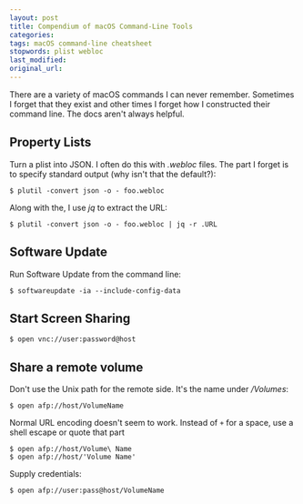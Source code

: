 ```yaml
---
layout: post
title: Compendium of macOS Command-Line Tools
categories:
tags: macOS command-line cheatsheet
stopwords: plist webloc
last_modified:
original_url:
---
```


There are a variety of macOS commands I can never remember. Sometimes
I forget that they exist and other times I forget how I constructed
their command line. The docs aren't always helpful.

## Property Lists

Turn a plist into JSON. I often do this with *.webloc* files. The
part I forget is to specify standard output (why isn't that the default?):

	$ plutil -convert json -o - foo.webloc

Along with the, I use *jq* to extract the URL:

	$ plutil -convert json -o - foo.webloc | jq -r .URL

## Software Update

Run Software Update from the command line:

	$ softwareupdate -ia --include-config-data

## Start Screen Sharing

	$ open vnc://user:password@host

## Share a remote volume

Don't use the Unix path for the remote side. It's the name under */Volumes*:

	$ open afp://host/VolumeName

Normal URL encoding doesn't seem to work. Instead of `+` for a space,
use a shell escape or quote that part

	$ open afp://host/Volume\ Name
	$ open afp://host/'Volume Name'

Supply credentials:

	$ open afp://user:pass@host/VolumeName
